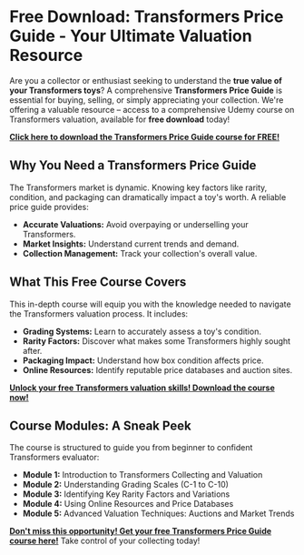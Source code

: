 # Free Download: Transformers Price Guide - Your Ultimate Valuation Resource

Are you a collector or enthusiast seeking to understand the **true value of your Transformers toys**? A comprehensive **Transformers Price Guide** is essential for buying, selling, or simply appreciating your collection. We're offering a valuable resource – access to a comprehensive Udemy course on Transformers valuation, available for **free download** today!

[**Click here to download the Transformers Price Guide course for FREE!**](https://udemywork.com/transformers-price-guide)

## Why You Need a Transformers Price Guide

The Transformers market is dynamic. Knowing key factors like rarity, condition, and packaging can dramatically impact a toy's worth. A reliable price guide provides:

*   **Accurate Valuations:** Avoid overpaying or underselling your Transformers.
*   **Market Insights:** Understand current trends and demand.
*   **Collection Management:** Track your collection's overall value.

## What This Free Course Covers

This in-depth course will equip you with the knowledge needed to navigate the Transformers valuation process. It includes:

*   **Grading Systems:** Learn to accurately assess a toy's condition.
*   **Rarity Factors:** Discover what makes some Transformers highly sought after.
*   **Packaging Impact:** Understand how box condition affects price.
*   **Online Resources:** Identify reputable price databases and auction sites.

[**Unlock your free Transformers valuation skills! Download the course now!**](https://udemywork.com/transformers-price-guide)

## Course Modules: A Sneak Peek

The course is structured to guide you from beginner to confident Transformers evaluator:

*   **Module 1:** Introduction to Transformers Collecting and Valuation
*   **Module 2:** Understanding Grading Scales (C-1 to C-10)
*   **Module 3:** Identifying Key Rarity Factors and Variations
*   **Module 4:** Using Online Resources and Price Databases
*   **Module 5:** Advanced Valuation Techniques: Auctions and Market Trends

[**Don't miss this opportunity! Get your free Transformers Price Guide course here!**](https://udemywork.com/transformers-price-guide) Take control of your collecting today!
